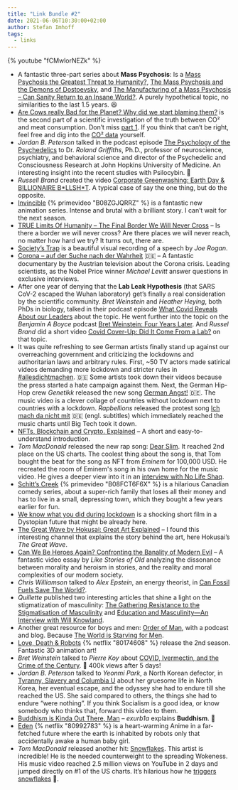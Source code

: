 ```yaml
---
title: "Link Bundle #2"
date: 2021-06-06T10:30:00+02:00
author: Stefan Imhoff
tags:
  - links
---
```


{% youtube "fCMwlorNEZk" %}

- A fantastic three-part series about **Mass Psychosis**: Is a [Mass Psychosis the Greatest Threat to Humanity?](https://youtu.be/ojPcF-oLABE), [The Mass Psychosis and the Demons of Dostoevsky](https://youtu.be/QFie-UCFV_s), and [The Manufacturing of a Mass Psychosis – Can Sanity Return to an Insane World?](https://youtu.be/fdzW-S8MwbI). A purely hypothetical topic, no similarities to the last 1.5 years. 😆
- [Are Cows really Bad for the Planet? Why did we start blaming them?](https://youtu.be/SdrhpThqlCo) is the second part of a scientific investigation of the truth between CO² and meat consumption. Don’t miss [part 1](https://youtu.be/sGG-A80Tl5g). If you think that can‘t be right, feel free and dig into the [CO² data](https://ourworldindata.org/emissions-by-sector) yourself.
- _Jordan B. Peterson_ talked in the podcast episode [The Psychology of the Psychedelics](https://youtu.be/NGIP-3Q-p_s) to Dr. _Roland Griffiths_, Ph.D., professor of neuroscience, psychiatry, and behavioral science and director of the Psychedelic and Consciousness Research at John Hopkins University of Medicine. An interesting insight into the recent studies with Psilocybin. 🍄
- _Russell Brand_ created the video [Corporate Greenwashing: Earth Day & BILLIONAIRE B\*LLSH\*T](https://youtu.be/PNLBlU80kKU). A typical case of say the one thing, but do the opposite.
- [Invincible](https://www.themoviedb.org/tv/95557-invincible) {% primevideo "B08ZGJQRRZ" %} is a fantastic new animation series. Intense and brutal with a brilliant story. I can’t wait for the next season.
- [TRUE Limits Of Humanity – The Final Border We Will Never Cross](https://youtu.be/uzkD5SeuwzM) – Is there a border we will never cross? Are there places we will never reach, no matter how hard we try? It turns out, there are.
- [Society’s Trap](https://youtu.be/a0jNLEEDsDw) is a beautiful visual recording of a speech by _Joe Rogan_.
- [Corona – auf der Suche nach der Wahrheit](https://www.servustv.com/videos/aa-27juub3a91w11/) 🇩🇪 – A fantastic documentary by the Austrian television about the Corona crisis. Leading scientists, as the Nobel Price winner _Michael Levitt_ answer questions in exclusive interviews.
- After one year of denying that the **Lab Leak Hypothesis** (that SARS CoV-2 escaped the Wuhan laboratory) get’s finally a real consideration by the scientific community. _Bret Weinstein_ and _Heather Heying_, both PhDs in biology, talked in their podcast episode [What Covid Reveals About our Leaders](https://youtu.be/vxTODvTNHlw) about the topic. He went further into the topic on the _Benjamin A Boyce_ podcast [Bret Weinstein: Four Years Later](https://youtu.be/4fKPC5y0ZQM). And _Russel Brand_ did a short video [Covid Cover-Up: Did It Come From a Lab?](https://youtu.be/2LgGPygFHh4) on that topic.
- It was quite refreshing to see German artists finally stand up against our overreaching government and criticizing the lockdowns and authoritarian laws and arbitrary rules. First, ~50 TV actors made satirical videos demanding more lockdown and stricter rules in [\#allesdichtmachen](https://allesdichtmachen.de/). 🇩🇪 Some artists took down their videos because the press started a hate campaign against them. Next, the German Hip-Hop crew _Genetikk_ released the new song [German Angst!](https://youtu.be/3RJnQBWd6ME) 🇩🇪. The music video is a clever collage of countries without lockdown next to countries with a lockdown. _Rapbellions_ released the protest song [Ich mach da nicht mit](https://odysee.com/@rapbellionsgermany:5/ICH-MACH-DA-NICHT-MIT-1080P-HD:9) 🇩🇪 (engl. subtitles) which immediately reached the music charts until Big Tech took it down.
- [NFTs, Blockchain and Crypto. Explained](https://youtu.be/O1JqruIrdmQ) – A short and easy-to-understand introduction.
- _Tom MacDonald_ released the new rap song: [Dear Slim](https://youtu.be/NWj4BSQMkq0). It reached 2nd place on the US charts. The coolest thing about the song is, that Tom bought the beat for the song as NFT from _Eminem_ for 100,000 USD. He recreated the room of Eminem's song in his own home for the music video. He gives a deeper view into it in an [interview with No Life Shaq](https://youtu.be/Y95QVZdjtLs).
- [Schitt’s Creek](https://www.themoviedb.org/tv/61662-schitt-s-creek) {% primevideo "B08FCT6F6X" %} is a hilarious Canadian comedy series, about a super-rich family that loses all their money and has to live in a small, depressing town, which they bought a few years earlier for fun.
- [We know what you did during lockdown](https://youtu.be/4WTpO9y2Dh4) is a shocking short film in a Dystopian future that might be already here.
- [The Great Wave by Hokusai: Great Art Explained](https://youtu.be/IBcB_dYtGUg) – I found this interesting channel that explains the story behind the art, here Hokusai’s _The Great Wave_.
- [Can We Be Heroes Again? Confronting the Banality of Modern Evil](https://youtu.be/tooiNm9WmkM) – A fantastic video essay by _Like Stories of Old_ analyzing the dissonance between morality and heroism in stories, and the reality and moral complexities of our modern society.
- _Chris Williamson_ talked to _Alex Epstein_, an energy theorist, in [Can Fossil Fuels Save The World?](https://podcasts.apple.com/podcast/modern-wisdom/id1347973549?i=1000522730162).
- _Quillette_ published two interesting articles that shine a light on the stigmatization of masculinity: [The Gathering Resistance to the Stigmatisation of Masculinity](https://quillette.com/2021/05/26/the-gathering-resistance-to-the-stigmatisation-of-masculinity/) and [Education and Masculinity—An Interview with Will Knowland](https://quillette.com/2021/05/26/education-and-masculinity-an-interview-with-will-knowland/).
- Another great resource for boys and men: [Order of Man](https://www.orderofman.com/), with a podcast and blog. Because [The World is Starving for Men](https://youtu.be/eYWjKKJ7c8c).
- [Love, Death & Robots](https://www.themoviedb.org/tv/86831-love-death-robots) {% netflix "80174608" %} release the 2nd season. Fantastic 3D animation art!
- _Bret Weinstein_ talked to _Pierre Koy_ about [COVID, Ivermectin, and the Crime of the Century](https://odysee.com/@BretWeinstein:f/COVID-Ivermectin-and-the-Crime-of-the-Century-DarkHorse-Podcast-with-Pierre-Kory-Bret-Weinstein:f?r=AG4TE1poAnUM1D7LnCupxjSNSjLfy141). 🦠 400k views after 5 days!
- _Jordan B. Peterson_ talked to _Yeonmi Park_, a North Korean defector, in [Tyranny, Slavery and Columbia U](https://youtu.be/8yqa-SdJtT4) about her gruesome life in North Korea, her eventual escape, and the odyssey she had to endure till she reached the US. She said compared to others, the things she had to endure “were nothing”. If you think Socialism is a good idea, or know somebody who thinks that, forward this video to them.
- [Buddhism is Kinda Out There, Man](https://youtu.be/i2wLyhgeYsw) – _exurb1a_ explains **Buddhism**. 🤩
- [Eden](https://www.themoviedb.org/tv/92584-eden) {% netflix "80992783" %} is a heart-warming Anime in a far-fetched future where the earth is inhabited by robots only that accidentally awake a human baby girl.
- _Tom MacDonald_ released another hit: [Snowflakes](https://youtu.be/fCMwlorNEZk). This artist is incredible! He is the needed counterweight to the spreading Wokeness. His music video reached 2.5 million views on YouTube in 2 days and jumped directly on #1 of the US charts. It’s hilarious how he [triggers snowflakes](https://www.instagram.com/p/CPwWeSGglsQ/) 🤣.
